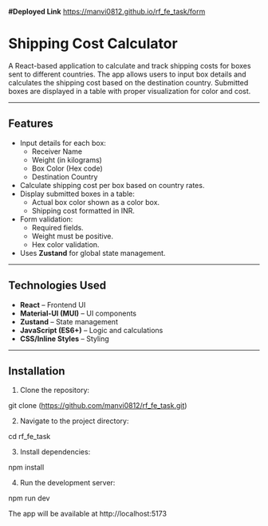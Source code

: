 **#Deployed Link** 
https://manvi0812.github.io/rf_fe_task/form

# Shipping Cost Calculator

A React-based application to calculate and track shipping costs for boxes sent to different countries. The app allows users to input box details and calculates the shipping cost based on the destination country. Submitted boxes are displayed in a table with proper visualization for color and cost.

---

## Features

- Input details for each box:
  - Receiver Name
  - Weight (in kilograms)
  - Box Color (Hex code)
  - Destination Country
- Calculate shipping cost per box based on country rates.
- Display submitted boxes in a table:
  - Actual box color shown as a color box.
  - Shipping cost formatted in INR.
- Form validation:
  - Required fields.
  - Weight must be positive.
  - Hex color validation.
- Uses **Zustand** for global state management.

---

## Technologies Used

- **React** – Frontend UI
- **Material-UI (MUI)** – UI components
- **Zustand** – State management
- **JavaScript (ES6+)** – Logic and calculations
- **CSS/Inline Styles** – Styling

---

## Installation

1. Clone the repository:

git clone (https://github.com/manvi0812/rf_fe_task.git)

2. Navigate to the project directory:

cd rf_fe_task

3. Install dependencies:

npm install

4. Run the development server:

npm run dev

The app will be available at http://localhost:5173
